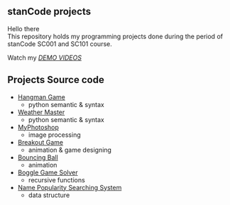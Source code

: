 ## stanCode projects
Hello there\
This repository holds my programming projects done during the period of stanCode SC001 and SC101 course.

Watch my *[DEMO VIDEOS](https://drive.google.com/drive/folders/1Gi3bn9qPW_gR0ISyGzVPLd5Bztdvd7rF?fbclid=IwAR36BW3v_bHn-Idsh-0_ROSWLwrXOzoervZId25OOzH2LX4b6FCGDfULdDg)*

## Projects Source code
* [Hangman Game](https://github.com/hsuenchichiu/sc-projects/tree/main/stanCode%20Projects/hangman)
  * python semantic & syntax
* [Weather Master](https://github.com/hsuenchichiu/sc-projects/tree/main/stanCode%20Projects/weather)
  * python semantic & syntax
* [MyPhotoshop](https://github.com/hsuenchichiu/sc-projects/tree/main/stanCode%20Projects/my_photoshop)
  * image processing
* [Breakout Game](https://github.com/hsuenchichiu/sc-projects/tree/main/stanCode%20Projects/break_out_game)
  * animation & game designing
* [Bouncing Ball](https://github.com/hsuenchichiu/sc-projects/tree/main/stanCode%20Projects/bouncing_ball)
  * animation
* [Boggle Game Solver](https://github.com/hsuenchichiu/sc-projects/tree/main/stanCode%20Projects/boggle_game_solver)
  * recursive functions
* [Name Popularity Searching System](https://github.com/hsuenchichiu/sc-projects/tree/main/stanCode%20Projects/name_searching_system)
  * data structure
